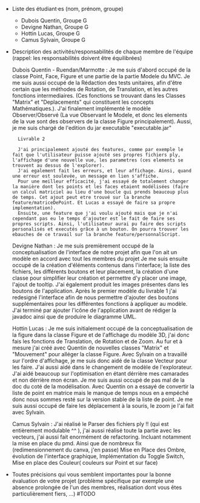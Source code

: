 - Liste des étudiant·es (nom, prénom, groupe)
    - Dubois Quentin, Groupe G
    - Devigne Nathan, Groupe G
    - Hottin Lucas, Groupe G
    - Camus Sylvain, Groupe G

- Description des activités/responsabilités de chaque membre de l'équipe (rappel: les responsabilités doivent être équilibrées)

    Dubois Quentin - Ruendan/Marmotte : 
        Je me suis d'abord occupé de la classe Point, Face, Figure et une partie de la partie Modele du MVC.
        Je me suis aussi occupé de la Rédaction des tests unitaires, afin d'être certain que les méthodes de Rotation, de Translation, et 
        les autres fonctions intermediaires. (Ces fonctions se trouvant dans les Classes "Matrix" et "Deplacements" qui constituent les
        concepts Mathématiques.).
        J'ai finalement implémenté le modèle Observer/Observé (La vue Observant le Modele, et donc les elements de la vue sont des 
        observers de la classe Figure principalement).
        Aussi, je me suis chargé de l'edition du jar executable "executable.jar"

        Livrable 2

        J'ai principalement ajouté des features, comme par exemple le fait que l'utilisateur puisse ajouté ses propres fichiers ply, l'affichage d'une nouvelle vue, les parametres (ces elements se trouvent au dessus de l'explorer).
        J'ai egalement fait les erreurs, et leur affichage. Ainsi, quand une erreur est soulevée, un message en lien s'affiche.
        Pour une meilleur efficacité, j'ai essayé de totalement changer la manière dont les points et les faces etaient modélisées (faire un calcul matriciel au lieu d'une boucle qui prends beaucoup plus de temps. Cet ajout peut etre trouvé sur la branche feature/matriceDePoint. Et Lucas a essayé de faire sa propre implementation).
        Ensuite, une feature que j'ai voulu ajouté mais que je n'ai cependant pas eu le temps d'ajouter est le fait de faire ses propres scripts. Ainsi, l'utilisateur aurai pu faire des scripts personalisés et executés grâce à un bouton. On pourra trouver les ebauches de ce travail sur la branche feature/personnalScript. 

    Devigne Nathan : 
        Je me suis premièrement occupé de la conceptualisation de l'interface de notre projet afin que l'on ait un modèle en accord avec tout les membres du projet
        Je me suis ensuite occupé de la création d'éléments contenus dans l'interface; la liste des fichiers, les différents boutons et leur placement,
        la création d'une classe pour simplifier leur création et permettre d'y placer une image, l'ajout de tooltip. J'ai également produit les images présentes dans les boutons de l'application.
        Après le premier modèle du livrable 1 j'ai redesigné l'interface afin de nous permettre d'ajouter des boutons supplémentaires pour les différentes fonctions à appliquer au modèle.
        J'ai terminé par ajouter l'icône de l'application avant de rédiger la javadoc ainsi que de produire le diagramme UML.
        
    Hottin Lucas : 
        Je me suis initialement occupé de la conceptualisation de la figure dans la classe Figure et de l'affichage du modèle 3D, j'ai donc fais les fonctions de Translation, de Rotation et de Zoom.
        Au fur et à mesure j'ai créé avec Quentin de nouvelles classes "Matrix" et "Mouvement" pour alléger la classe Figure.
        Avec Sylvain on a travaillé sur l'ordre d'affichage, je me suis donc aidé de la classe Vecteur pour les faire.
        J'ai aussi aidé dans le changement de modèle de l'explorateur.
        J'ai aidé beaucoup sur l'optimisation en étant dérrière mes camarades et non dérrière mon écran.
        Je me suis aussi occupé de pas mal de la doc du coté de la modélisation.
        Avec Quentin on a essayé de convertir la liste de point en matrice mais le manque de temps nous en a empéché donc nous sommes resté sur la version stable de la liste de point.
        Je me suis aussi occupé de faire les déplacement à la souris, le zoom je l'ai fait avec Sylvain.

    Camus Sylvain : 
        J'ai réalisé le Parser des fichiers ply !! (qui est entièrement modulable ^^ ), j'ai aussi réalisé toute la partie avec les vecteurs,
	j'ai aussi fait enormément de refactoring. Incluant notamment la mise en place du pmd. Ainsi que de nombreux fix (redimensionnement du canva, j'en passe)
	Mise en Place des Ombre, évolution de l'interface graphique, Implémentation du Toggle Switch, Mise en place des Couleur( couleurs sur Point et sur face)

- Toutes précisions qui vous semblent importantes pour la bonne évaluation de votre projet (problème spécifique par exemple une absence prolongée de l'un des membres, réalisation dont vous êtes particulièrement fiers, ...)
    #TODO